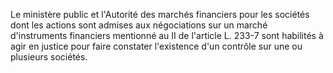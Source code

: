   
Le ministère public et l'Autorité des marchés financiers pour les sociétés dont les actions sont admises aux négociations sur un marché d'instruments financiers mentionné au II de l'article L. 233-7 sont habilités à agir en justice pour faire constater l'existence d'un contrôle sur une ou plusieurs sociétés.  

  
